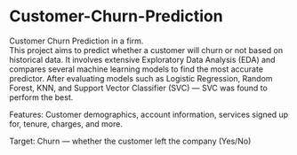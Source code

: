 # Customer-Churn-Prediction
Customer Churn Prediction in a firm.
<br>
This project aims to predict whether a customer will churn or not based on historical data. It involves extensive Exploratory Data Analysis (EDA) and compares several machine learning models to find the most accurate predictor. After evaluating models such as Logistic Regression, Random Forest, KNN, and Support Vector Classifier (SVC) — SVC was found to perform the best.

Features: Customer demographics, account information, services signed up for, tenure, charges, and more.

Target: Churn — whether the customer left the company (Yes/No)
